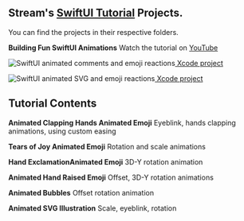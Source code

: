 ## Stream's [SwiftUI Tutorial](https://youtube.com/playlist?list=PLNBhvhkAJG6tJYnY-5oZ1JCp2fBNbVL_6) Projects.
You can find the projects in their respective folders. 


**Building Fun SwiftUI Animations** 
Watch the tutorial on [YouTube](https://www.youtube.com/playlist?list=PLNBhvhkAJG6tJYnY-5oZ1JCp2fBNbVL_6)

![SwiftUI animated comments and emoji reactions ](https://github.com/GetStream/swift-and-swiftui-tutorial-projects/blob/main/AnimatedEmojiReactions/FunEmojiReactions.gif)<a href=""> Xcode project</a>

![SwiftUI animated SVG and emoji reactions ](https://github.com/GetStream/swift-and-swiftui-tutorial-projects/blob/main/AnimatedEmojiReactions/emojiReactions1.gif)<a href=""> Xcode project</a>

## Tutorial Contents
**Animated Clapping Hands Animated Emoji**
Eyeblink, hands clapping animations, using custom easing

**Tears of Joy Animated Emoji**
Rotation and scale animations

**Hand ExclamationAnimated Emoji**
3D-Y rotation animation

**Animated Hand Raised Emoji**
Offset, 3D-Y rotation animations

**Animated Bubbles**
Offset rotation animation

**Animated SVG Illustration**
Scale, eyeblink, rotation
 







